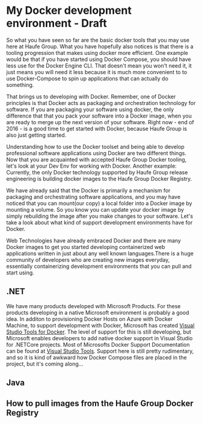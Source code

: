 # My Docker development environment - Draft

So what you have seen so far are the basic docker tools that you may use here at Haufe Group. What you have hopefully also notices is that there is a tooling progression that makes using docker more efficient. One example would be that if you have started using Docker Compose, you should have less use for the Docker Engine CLI. That doesn't mean you won't need it, it just means you will need it less because it is much more convenient to to use Docker-Compose to spin up applications that can actually do something.

That brings us to developing with Docker. Remember, one of Docker principles is that Docker acts as packaging and orchestration technology for software. If you are packaging your software using docker, the only difference that that you pack your software into a Docker image, when you are ready to merge up the next version of your software. Right now - end of 2016 - is a good time to get started with Docker, because    Haufe Group is also just getting started. 

Understanding how to use the Docker toolset and being able to develop professional software applications using Docker are two different things. Now that you are acquainted with accepted Haufe Group Docker tooling, let's look at your Dev Env for working with Docker. Another example: Currently, the only Docker technology supported by Haufe Group release engineering is building docker images to the Haufe Group Docker Registry. 

We have already said that the Docker is primarily a mechanism for packaging and orchestrating software applications, and you may have noticed that you can mount(our copy) a local folder into a Docker image by mounting a volume. So you know you can update your docker image by simply rebuilding the image after you make changes to your software. Let's take a look about what kind of support development environments have for Docker.

Web Technologies have already embraced Docker and there are many Docker images to get you started developing containerized web applications written in just about any well known languages.There is a huge community of developers who are creating new images everyday, essentially containerizing development environments that you can pull and start using.  

## .NET
We have many products developed with Microsoft Products. For these products developing in a native Microsoft environment is probably a good idea. In additon to provisioning Docker Hosts on Azure with Docker Machine, to support development with Docker, Microsoft has created [Visual Studio Tools for Docker](https://marketplace.visualstudio.com/items?itemName=MicrosoftCloudExplorer.VisualStudioToolsforDocker-Preview). The level of support for this is still developing, but Microsoft enables developers to add native docker support in Visual Studio for .NETCore projects. Most of Microsofts Docker Support Documentation can be found at [Visual Studio Tools](https://marketplace.visualstudio.com/items?itemName=MicrosoftCloudExplorer.VisualStudioToolsforDocker-Preview). Support here is  still pretty rudimentary, and so it is kind of awkward how Docker Compose files are placed in the project, but it's coming along...

## Java


## How to pull images from the Haufe Group Docker Registry





